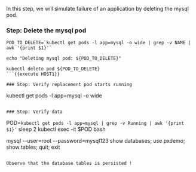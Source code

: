 In this step, we will simulate failure of an application by deleting the mysql pod.

### Step: Delete the mysql pod
```
POD_TO_DELETE=`kubectl get pods -l app=mysql -o wide | grep -v NAME | awk '{print $1}'`

echo "Deleting mysql pod: ${POD_TO_DELETE}"

kubectl delete pod ${POD_TO_DELETE}
```{{execute HOST1}}

### Step: Verify replacement pod starts running

```
kubectl get pods -l app=mysql -o wide
```{{execute HOST1}}

### Step: Verify data

```
POD=`kubectl get pods -l app=mysql | grep -v Running | awk '{print $1}'`
sleep 2
kubectl exec -it $POD bash

mysql --user=root --password=mysql123
show databases;
use pxdemo;
show tables;
quit;
exit
```{{execute HOST1}}

Observe that the database tables is persisted !